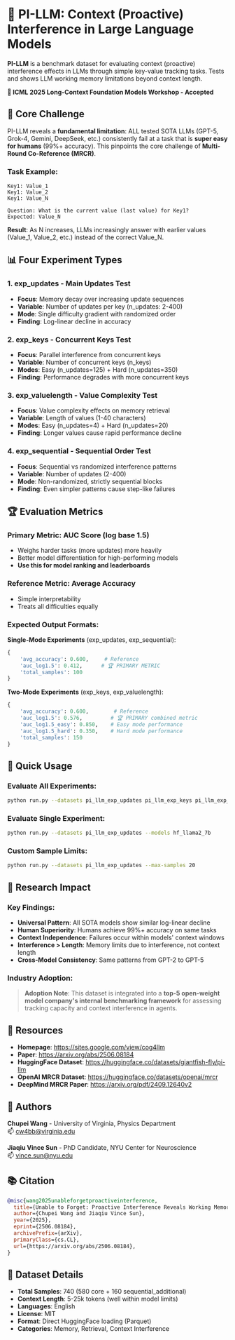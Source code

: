 # 🧠 PI-LLM: Context (Proactive) Interference in Large Language Models

**PI-LLM** is a benchmark dataset for evaluating context (proactive) interference effects in LLMs through simple key-value tracking tasks. Tests and shows LLM working memory limitations beyond context length.

**📄 ICML 2025 Long-Context Foundation Models Workshop - Accepted**

## 🎯 Core Challenge

PI-LLM reveals a **fundamental limitation**: ALL tested SOTA LLMs (GPT-5, Grok-4, Gemini, DeepSeek, etc.) consistently fail at a task that is **super easy for humans** (99%+ accuracy). This pinpoints the core challenge of **Multi-Round Co-Reference (MRCR)**.

### Task Example:
```
Key1: Value_1
Key1: Value_2  
Key1: Value_N

Question: What is the current value (last value) for Key1?
Expected: Value_N
```

**Result**: As N increases, LLMs increasingly answer with earlier values (Value_1, Value_2, etc.) instead of the correct Value_N.

## 📊 Four Experiment Types

### 1. **exp_updates** - Main Updates Test
- **Focus**: Memory decay over increasing update sequences
- **Variable**: Number of updates per key (n_updates: 2-400)
- **Mode**: Single difficulty gradient with randomized order
- **Finding**: Log-linear decline in accuracy

### 2. **exp_keys** - Concurrent Keys Test  
- **Focus**: Parallel interference from concurrent keys
- **Variable**: Number of concurrent keys (n_keys)
- **Modes**: Easy (n_updates=125) + Hard (n_updates=350)
- **Finding**: Performance degrades with more concurrent keys

### 3. **exp_valuelength** - Value Complexity Test
- **Focus**: Value complexity effects on memory retrieval
- **Variable**: Length of values (1-40 characters)  
- **Modes**: Easy (n_updates=4) + Hard (n_updates=20)
- **Finding**: Longer values cause rapid performance decline

### 4. **exp_sequential** - Sequential Order Test
- **Focus**: Sequential vs randomized interference patterns
- **Variable**: Number of updates (2-400)
- **Mode**: Non-randomized, strictly sequential blocks
- **Finding**: Even simpler patterns cause step-like failures

## 🏆 Evaluation Metrics

### Primary Metric: **AUC Score (log base 1.5)**
- Weighs harder tasks (more updates) more heavily
- Better model differentiation for high-performing models
- **Use this for model ranking and leaderboards**

### Reference Metric: **Average Accuracy**
- Simple interpretability
- Treats all difficulties equally

### Expected Output Formats:

**Single-Mode Experiments** (exp_updates, exp_sequential):
```python
{
    'avg_accuracy': 0.600,     # Reference
    'auc_log1.5': 0.412,      # 🏆 PRIMARY METRIC
    'total_samples': 100
}
```

**Two-Mode Experiments** (exp_keys, exp_valuelength):
```python
{
    'avg_accuracy': 0.600,        # Reference  
    'auc_log1.5': 0.576,         # 🏆 PRIMARY combined metric
    'auc_log1.5_easy': 0.850,    # Easy mode performance
    'auc_log1.5_hard': 0.350,    # Hard mode performance
    'total_samples': 150
}
```

## 🚀 Quick Usage

### Evaluate All Experiments:
```bash
python run.py --datasets pi_llm_exp_updates pi_llm_exp_keys pi_llm_exp_valuelength pi_llm_exp_sequential --models hf_llama2_7b
```

### Evaluate Single Experiment:
```bash
python run.py --datasets pi_llm_exp_updates --models hf_llama2_7b
```

### Custom Sample Limits:
```bash
python run.py --datasets pi_llm_exp_updates --max-samples 20
```

## 🔬 Research Impact

### Key Findings:
- **Universal Pattern**: All SOTA models show similar log-linear decline
- **Human Superiority**: Humans achieve 99%+ accuracy on same tasks  
- **Context Independence**: Failures occur within models' context windows
- **Interference > Length**: Memory limits due to interference, not context length
- **Cross-Model Consistency**: Same patterns from GPT-2 to GPT-5

### Industry Adoption:
> **Adoption Note**: This dataset is integrated into a **top-5 open-weight model company's internal benchmarking framework** for assessing tracking capacity and context interference in agents.

## 🔗 Resources

- **Homepage**: https://sites.google.com/view/cog4llm
- **Paper**: https://arxiv.org/abs/2506.08184
- **HuggingFace Dataset**: https://huggingface.co/datasets/giantfish-fly/pi-llm
- **OpenAI MRCR Dataset**: https://huggingface.co/datasets/openai/mrcr
- **DeepMind MRCR Paper**: https://arxiv.org/pdf/2409.12640v2

## 👥 Authors

**Chupei Wang** - University of Virginia, Physics Department  
📫 cw4bb@virginia.edu

**Jiaqiu Vince Sun** - PhD Candidate, NYU Center for Neuroscience  
📫 vince.sun@nyu.edu

## 📚 Citation

```bibtex
@misc{wang2025unableforgetproactiveinterference,
  title={Unable to Forget: Proactive Interference Reveals Working Memory Limits in LLMs Beyond Context Length}, 
  author={Chupei Wang and Jiaqiu Vince Sun},
  year={2025},
  eprint={2506.08184},
  archivePrefix={arXiv},
  primaryClass={cs.CL},
  url={https://arxiv.org/abs/2506.08184}, 
}
```

## 🧪 Dataset Details

- **Total Samples**: 740 (580 core + 160 sequential_additional)
- **Context Length**: 5-25k tokens (well within model limits)
- **Languages**: English
- **License**: MIT
- **Format**: Direct HuggingFace loading (Parquet)
- **Categories**: Memory, Retrieval, Context Interference